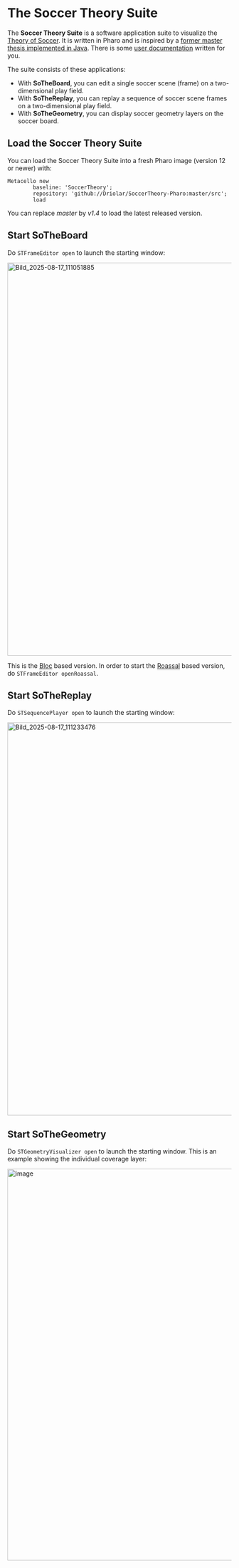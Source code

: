 # The Soccer Theory Suite
The **Soccer Theory Suite** is a software application suite to visualize the [Theory of Soccer](https://en.wikiversity.org/wiki/The_Theory_of_Soccer).
It is written in Pharo and is inspired by a [former master thesis implemented in Java](https://github.com/Driolar/SoccerTheory-Java).
There is some [user documentation](https://github.com/Driolar/SoccerTheory-Pharo/tree/master/doc) written for you.

The suite consists of these applications:
- With **SoTheBoard**, you can edit a single soccer scene (frame) on a two-dimensional play field.
- With **SoTheReplay**, you can replay a sequence of soccer scene frames on a two-dimensional play field.
- With **SoTheGeometry**, you can display soccer geometry layers on the soccer board.

## Load the Soccer Theory Suite
You can load the Soccer Theory Suite into a fresh Pharo image (version 12 or newer) with:
```smalltalk
Metacello new
        baseline: 'SoccerTheory';
        repository: 'github://Driolar/SoccerTheory-Pharo:master/src';
        load
```
You can replace *master* by *v1.4* to load the latest released version.

## Start SoTheBoard
Do `STFrameEditor open` to launch the starting window:

<img width="1177" height="883" alt="Bild_2025-08-17_111051885" src="https://github.com/user-attachments/assets/54eb6459-fa70-4528-95d3-016ba399a0fc" />

This is the [Bloc](https://github.com/pharo-graphics/Bloc) based version. In order to start the [Roassal](https://github.com/pharo-graphics/Roassal) based version, do `STFrameEditor openRoassal`.

## Start SoTheReplay
Do `STSequencePlayer open` to launch the starting window:

<img width="1176" height="883" alt="Bild_2025-08-17_111233476" src="https://github.com/user-attachments/assets/17ef986f-ba32-4dd8-a458-4fbd23e61055" />

## Start SoTheGeometry
Do `STGeometryVisualizer open` to launch the starting window. This is an example showing the individual coverage layer:

<img width="1174" height="880" alt="image" src="https://github.com/user-attachments/assets/054e7935-cdaf-4f19-8b9c-199cbc99625e" />




